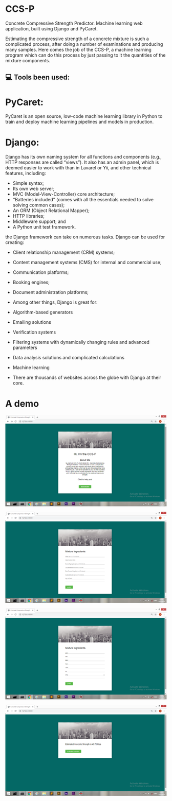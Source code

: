 # CCS-P
Concrete Compressive Strength Predictor. Machine learning web application, built using Django and PyCaret.

Estimating the compressive strength of a concrete mixture is such a complicated process, after doing a number of examinations and producing many samples.
Here comes the job of the CCS-P, a machine learning program which can do this process by just passing to it the quantities of the mixture components.

## 💻 Tools been used:

# PyCaret:
PyCaret is an open source, low-code machine learning library in Python to train and deploy machine learning pipelines and models in production. 

# Django:

Django has its own naming system for all functions and components (e.g., HTTP responses are called “views”). It also has an admin panel, which is deemed easier to work with than in Lavarel or Yii, and other technical features, including:

- Simple syntax;
- Its own web server;
- MVC (Model-View-Controller) core architecture;
- “Batteries included” (comes with all the essentials needed to solve solving common cases);
- An ORM (Object Relational Mapper);
- HTTP libraries;
- Middleware support; and
- A Python unit test framework.

the Django framework can take on numerous tasks. Django can be used for creating:

- Client relationship management (CRM) systems;
- Content management systems (CMS) for internal and commercial use;
- Communication platforms;
- Booking engines;
- Document administration platforms;
- Among other things, Django is great for:

- Algorithm-based generators
- Emailing solutions
- Verification systems
- Filtering systems with dynamically changing rules and advanced parameters
- Data analysis solutions and complicated calculations
- Machine learning
- There are thousands of websites across the globe with Django at their core.



# A demo

![alt text](https://github.com/hotasalah/CCS-P/blob/master/Hi%20I%20am%20the%20CC-P.png)

![alt text](https://github.com/hotasalah/CCS-P/blob/master/enter%20ingredients.png)

![alt text](https://github.com/hotasalah/CCS-P/blob/master/components%20quantities.png)

![alt text](https://github.com/hotasalah/CCS-P/blob/master/result.png)

